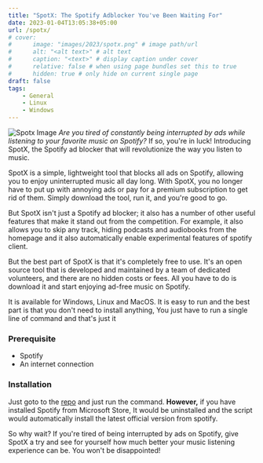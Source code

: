```yaml
---
title: "SpotX: The Spotify Adblocker You've Been Waiting For"
date: 2023-01-04T13:05:38+05:00
url: /spotx/
# cover:
#      image: "images/2023/spotx.png" # image path/url
#      alt: "<alt text>" # alt text
#      caption: "<text>" # display caption under cover
#      relative: false # when using page bundles set this to true
#      hidden: true # only hide on current single page
draft: false
tags:
    - General
    - Linux
    - Windows
---
```

![Spotx Image](/images/2023/spotx.png)
*Are you tired of constantly being interrupted by ads while listening to your favorite music on Spotify?* If so, you're in luck! Introducing SpotX, the Spotify ad blocker that will revolutionize the way you listen to music.

SpotX is a simple, lightweight tool that blocks all ads on Spotify, allowing you to enjoy uninterrupted music all day long. With SpotX, you no longer have to put up with annoying ads or pay for a premium subscription to get rid of them. Simply download the tool, run it, and you're good to go.

But SpotX isn't just a Spotify ad blocker; it also has a number of other useful features that make it stand out from the competition. For example, it also allows you to skip any track, hiding podcasts and audiobooks from the homepage and it also automatically enable experimental features of spotify client.

But the best part of SpotX is that it's completely free to use. It's an open source tool that is developed and maintained by a team of dedicated volunteers, and there are no hidden costs or fees. All you have to do is download it and start enjoying ad-free music on Spotify.

It is available for Windows, Linux and MacOS. It is easy to run and the best part is that you don't need to install anything, You just have to run a single line of command and that's just it

### Prerequisite
- Spotify
- An internet connection

### Installation

Just goto to the [repo](https://github.com/SpotX-CLI/SpotX-Win#automatic-installation-without-confirmation-what-does-it-do) and just run the command.
**However,** if you have installed Spotify from Microsoft Store, It would be uninstalled and the script would automatically install the latest official version from spotify.


So why wait? If you're tired of being interrupted by ads on Spotify, give SpotX a try and see for yourself how much better your music listening experience can be. You won't be disappointed!
